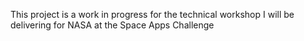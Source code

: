 This project is a work in progress for the technical workshop I will be delivering for NASA at the Space Apps Challenge
